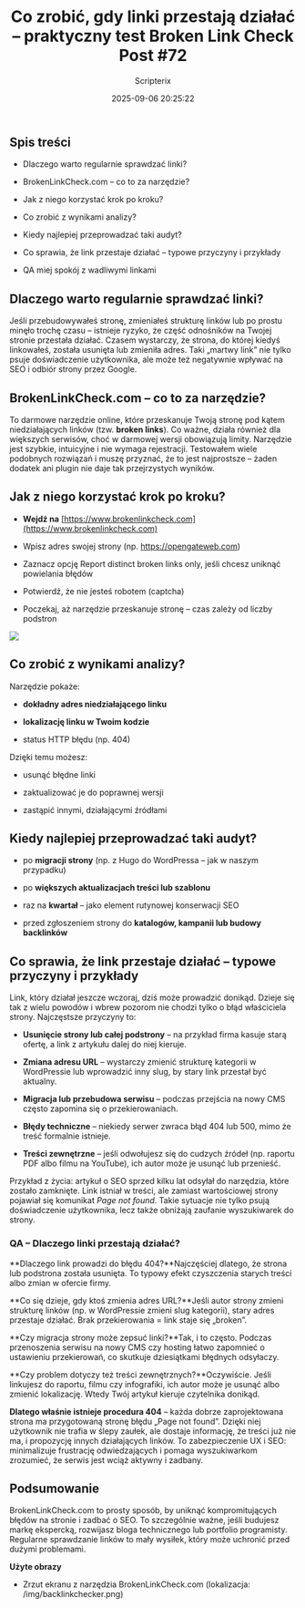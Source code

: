 ﻿---
title: "Co zrobić, gdy linki przestają działać – praktyczny test Broken Link Check Post #72"
date: 2025-09-06 20:25:22
author: Scripterix
slug: co-zrobic-gdy-linki-przestaja-dzialac-praktyczny-test-broken-link-check
post_id: 1584
categories:
  - "SEO SEM"
  - "Wyzwanie"
tags:
  - "ai seo"
  - "backlink"
  - "seo-audit"
original_url: "https://opengateweb.com/posts/co-zrobic-gdy-linki-przestaja-dzialac-praktyczny-test-broken-link-check/"
---

## Spis treści

- Dlaczego warto regularnie sprawdzać linki?

- BrokenLinkCheck.com – co to za narzędzie?

- Jak z niego korzystać krok po kroku?

- Co zrobić z wynikami analizy?

- Kiedy najlepiej przeprowadzać taki audyt?

- Co sprawia, że link przestaje działać – typowe przyczyny i przykłady

- QA miej spokój z wadliwymi linkami

## Dlaczego warto regularnie sprawdzać linki?

Jeśli przebudowywałeś stronę, zmieniałeś strukturę linków lub po prostu minęło trochę czasu – istnieje ryzyko, że część odnośników na Twojej stronie przestała działać. Czasem wystarczy, że strona, do której kiedyś linkowałeś, została usunięta lub zmieniła adres. Taki „martwy link” nie tylko psuje doświadczenie użytkownika, ale może też negatywnie wpływać na SEO i odbiór strony przez Google.

## BrokenLinkCheck.com – co to za narzędzie?

To darmowe narzędzie online, które przeskanuje Twoją stronę pod kątem niedziałających linków (tzw. **broken links**). Co ważne, działa również dla większych serwisów, choć w darmowej wersji obowiązują limity. Narzędzie jest szybkie, intuicyjne i nie wymaga rejestracji. Testowałem wiele podobnych rozwiązań i muszę przyznać, że to jest najprostsze – żaden dodatek ani plugin nie daje tak przejrzystych wyników.

## Jak z niego korzystać krok po kroku?

- **Wejdź na** [https://www.brokenlinkcheck.com](https://www.brokenlinkcheck.com)

- Wpisz adres swojej strony (np. https://opengateweb.com)

- Zaznacz opcję Report distinct broken links only, jeśli chcesz uniknąć powielania błędów

- Potwierdź, że nie jesteś robotem (captcha)

- Poczekaj, aż narzędzie przeskanuje stronę – czas zależy od liczby podstron

![](https://opengateweb.com/wp-content/uploads/2025/07/backlinkchecker-1340x724.png)

## Co zrobić z wynikami analizy?

Narzędzie pokaże:

- **dokładny adres niedziałającego linku**

- **lokalizację linku w Twoim kodzie**

- status HTTP błędu (np. 404)

Dzięki temu możesz:

- usunąć błędne linki

- zaktualizować je do poprawnej wersji

- zastąpić innymi, działającymi źródłami

## Kiedy najlepiej przeprowadzać taki audyt?

- po **migracji strony** (np. z Hugo do WordPressa – jak w naszym przypadku)

- po **większych aktualizacjach treści lub szablonu**

- raz na **kwartał** – jako element rutynowej konserwacji SEO

- przed zgłoszeniem strony do **katalogów, kampanii lub budowy backlinków**

## **Co sprawia, że link przestaje działać – typowe przyczyny i przykłady**

Link, który działał jeszcze wczoraj, dziś może prowadzić donikąd. Dzieje się tak z wielu powodów i wbrew pozorom nie chodzi tylko o błąd właściciela strony. Najczęstsze przyczyny to:

- **Usunięcie strony lub całej podstrony** – na przykład firma kasuje starą ofertę, a link z artykułu dalej do niej kieruje.

- **Zmiana adresu URL** – wystarczy zmienić strukturę kategorii w WordPressie lub wprowadzić inny slug, by stary link przestał być aktualny.

- **Migracja lub przebudowa serwisu** – podczas przejścia na nowy CMS często zapomina się o przekierowaniach.

- **Błędy techniczne** – niekiedy serwer zwraca błąd 404 lub 500, mimo że treść formalnie istnieje.

- **Treści zewnętrzne** – jeśli odwołujesz się do cudzych źródeł (np. raportu PDF albo filmu na YouTube), ich autor może je usunąć lub przenieść.

Przykład z życia: artykuł o SEO sprzed kilku lat odsyłał do narzędzia, które zostało zamknięte. Link istniał w treści, ale zamiast wartościowej strony pojawiał się komunikat *Page not found*. Takie sytuacje nie tylko psują doświadczenie użytkownika, lecz także obniżają zaufanie wyszukiwarek do strony.

### QA – Dlaczego linki przestają działać?

**Dlaczego link prowadzi do błędu 404?**Najczęściej dlatego, że strona lub podstrona została usunięta. To typowy efekt czyszczenia starych treści albo zmian w ofercie firmy.

**Co się dzieje, gdy ktoś zmienia adres URL?**Jeśli autor strony zmieni strukturę linków (np. w WordPressie zmieni slug kategorii), stary adres przestaje działać. Brak przekierowania = link staje się „broken”.

**Czy migracja strony może zepsuć linki?**Tak, i to często. Podczas przenoszenia serwisu na nowy CMS czy hosting łatwo zapomnieć o ustawieniu przekierowań, co skutkuje dziesiątkami błędnych odsyłaczy.

**Czy problem dotyczy też treści zewnętrznych?**Oczywiście. Jeśli linkujesz do raportu, filmu czy infografiki, ich autor może je usunąć albo zmienić lokalizację. Wtedy Twój artykuł kieruje czytelnika donikąd.

**Dlatego właśnie istnieje procedura 404** – każda dobrze zaprojektowana strona ma przygotowaną stronę błędu „Page not found”. Dzięki niej użytkownik nie trafia w ślepy zaułek, ale dostaje informację, że treści już nie ma, i propozycję innych działających linków. To zabezpieczenie UX i SEO: minimalizuje frustrację odwiedzających i pomaga wyszukiwarkom zrozumieć, że serwis jest wciąż aktywny i zadbany.

## Podsumowanie

BrokenLinkCheck.com to prosty sposób, by uniknąć kompromitujących błędów na stronie i zadbać o SEO. To szczególnie ważne, jeśli budujesz markę ekspercką, rozwijasz bloga technicznego lub portfolio programisty. Regularne sprawdzanie linków to mały wysiłek, który może uchronić przed dużymi problemami.

**Użyte obrazy**

- Zrzut ekranu z narzędzia BrokenLinkCheck.com (lokalizacja: /img/backlinkchecker.png)
